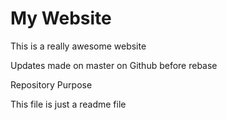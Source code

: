    # My Website

This is a really awesome website

Updates made on master on Github before rebase

 Repository Purpose

This file is just a readme file
